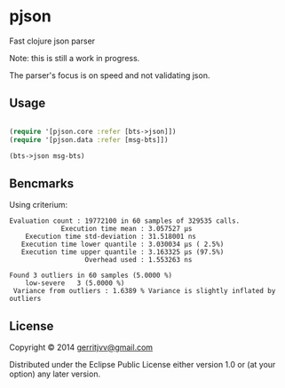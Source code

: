 # pjson

Fast clojure json parser

Note: this is still a work in progress.

The parser's focus is on speed and not validating json.

## Usage

```clojure

(require '[pjson.core :refer [bts->json]])
(require '[pjson.data :refer [msg-bts]])

(bts->json msg-bts)

```

## Bencmarks

Using criterium:

```
Evaluation count : 19772100 in 60 samples of 329535 calls.
             Execution time mean : 3.057527 µs
    Execution time std-deviation : 31.518001 ns
   Execution time lower quantile : 3.030034 µs ( 2.5%)
   Execution time upper quantile : 3.163325 µs (97.5%)
                   Overhead used : 1.553263 ns

Found 3 outliers in 60 samples (5.0000 %)
	low-severe	 3 (5.0000 %)
 Variance from outliers : 1.6389 % Variance is slightly inflated by outliers
```
## License

Copyright © 2014 gerritjvv@gmail.com

Distributed under the Eclipse Public License either version 1.0 or (at
your option) any later version.
